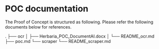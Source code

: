 # POC documentation
The Proof of Concept is structured as following. Please refer the following documents below for references.

.
├── ocr
│   ├── Herbaria_POC_DocumentAI.docx
│   └── README_ocr.md
├── poc.md
└── scraper
    └── README_scraper.md
